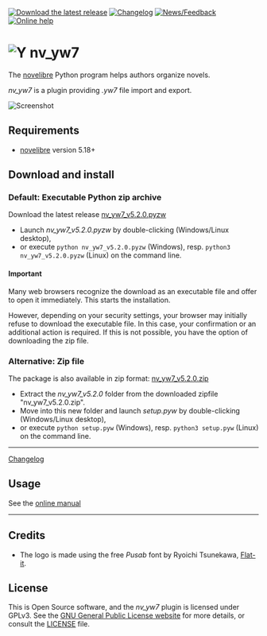 [![Download the latest release](docs/img/download-button.png)](https://github.com/peter88213/nv_yw7/raw/main/dist/nv_yw7_v5.2.0.pyzw)
[![Changelog](docs/img/changelog-button.png)](docs/changelog.md)
[![News/Feedback](docs/img/news-button.png)](https://github.com/peter88213/novelibre/discussions)
[![Online help](docs/img/help-button.png)](https://peter88213.github.io/nv_yw7/help/)


# ![Y](icons/yLogo32.png) nv_yw7

The [novelibre](https://github.com/peter88213/novelibre/) Python program helps authors organize novels.  

*nv_yw7* is a plugin providing *.yw7* file import and export. 

![Screenshot](docs/Screenshots/screen01.png)

## Requirements

- [novelibre](https://github.com/peter88213/novelibre/) version 5.18+

## Download and install

### Default: Executable Python zip archive

Download the latest release [nv_yw7_v5.2.0.pyzw](https://github.com/peter88213/nv_yw7/raw/main/dist/nv_yw7_v5.2.0.pyzw)

- Launch *nv_yw7_v5.2.0.pyzw* by double-clicking (Windows/Linux desktop),
- or execute `python nv_yw7_v5.2.0.pyzw` (Windows), resp. `python3 nv_yw7_v5.2.0.pyzw` (Linux) on the command line.

#### Important

Many web browsers recognize the download as an executable file and offer to open it immediately. 
This starts the installation.

However, depending on your security settings, your browser may 
initially  refuse  to download the executable file. 
In this case, your confirmation or an additional action is required. 
If this is not possible, you have the option of downloading 
the zip file. 


### Alternative: Zip file

The package is also available in zip format: [nv_yw7_v5.2.0.zip](https://github.com/peter88213/nv_yw7/raw/main/dist/nv_yw7_v5.2.0.zip)

- Extract the *nv_yw7_v5.2.0* folder from the downloaded zipfile "nv_yw7_v5.2.0.zip".
- Move into this new folder and launch *setup.pyw* by double-clicking (Windows/Linux desktop), 
- or execute `python setup.pyw` (Windows), resp. `python3 setup.pyw` (Linux) on the command line.

---

[Changelog](docs/changelog.md)

## Usage

See the [online manual](https://peter88213.github.io/nv_yw7/help/)

---

## Credits

- The logo is made using the free *Pusab* font by Ryoichi Tsunekawa, [Flat-it](http://flat-it.com/).

## License

This is Open Source software, and the *nv_yw7* plugin is licensed under GPLv3. See the
[GNU General Public License website](https://www.gnu.org/licenses/gpl-3.0.en.html) for more
details, or consult the [LICENSE](https://github.com/peter88213/nv_yw7/blob/main/LICENSE) file.
